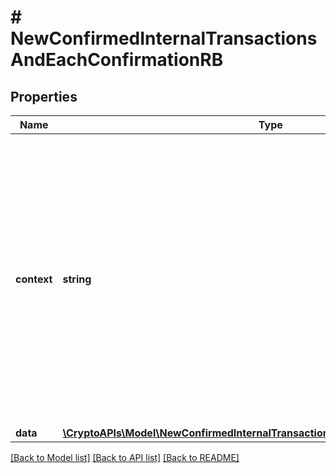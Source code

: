 # # NewConfirmedInternalTransactionsAndEachConfirmationRB

## Properties

Name | Type | Description | Notes
------------ | ------------- | ------------- | -------------
**context** | **string** | In batch situations the user can use the context to correlate responses with requests. This property is present regardless of whether the response was successful or returned as an error. &#x60;context&#x60; is specified by the user. | [optional]
**data** | [**\CryptoAPIs\Model\NewConfirmedInternalTransactionsAndEachConfirmationRBData**](NewConfirmedInternalTransactionsAndEachConfirmationRBData.md) |  |

[[Back to Model list]](../../README.md#models) [[Back to API list]](../../README.md#endpoints) [[Back to README]](../../README.md)
